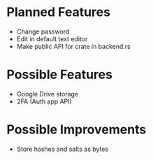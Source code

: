 # Planned Features

- Change password
- Edit in default text editor
- Make public API for crate in backend.rs

# Possible Features

- Google Drive storage
- 2FA (Auth app API)

# Possible Improvements

- Store hashes and salts as bytes

